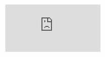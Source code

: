 ![The Details](https://github.com/RoaringForkTech/EndOfYearCelebrationAndAppContest2018/blob/master/Party_AppContest.pdf)
